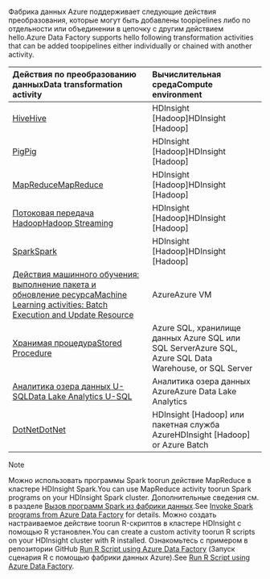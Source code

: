 <span data-ttu-id="7c8de-101">Фабрика данных Azure поддерживает следующие действия преобразования, которые могут быть добавлены toopipelines либо по отдельности или объединении в цепочку с другим действием hello.</span><span class="sxs-lookup"><span data-stu-id="7c8de-101">Azure Data Factory supports hello following transformation activities that can be added toopipelines either individually or chained with another activity.</span></span>

| <span data-ttu-id="7c8de-102">Действия по преобразованию данных</span><span class="sxs-lookup"><span data-stu-id="7c8de-102">Data transformation activity</span></span> | <span data-ttu-id="7c8de-103">Вычислительная среда</span><span class="sxs-lookup"><span data-stu-id="7c8de-103">Compute environment</span></span> |
|:--- |:--- |
| [<span data-ttu-id="7c8de-104">Hive</span><span class="sxs-lookup"><span data-stu-id="7c8de-104">Hive</span></span>](../articles/data-factory/data-factory-hive-activity.md) |<span data-ttu-id="7c8de-105">HDInsight [Hadoop]</span><span class="sxs-lookup"><span data-stu-id="7c8de-105">HDInsight [Hadoop]</span></span> |
| [<span data-ttu-id="7c8de-106">Pig</span><span class="sxs-lookup"><span data-stu-id="7c8de-106">Pig</span></span>](../articles/data-factory/data-factory-pig-activity.md) |<span data-ttu-id="7c8de-107">HDInsight [Hadoop]</span><span class="sxs-lookup"><span data-stu-id="7c8de-107">HDInsight [Hadoop]</span></span> |
| [<span data-ttu-id="7c8de-108">MapReduce</span><span class="sxs-lookup"><span data-stu-id="7c8de-108">MapReduce</span></span>](../articles/data-factory/data-factory-map-reduce.md) |<span data-ttu-id="7c8de-109">HDInsight [Hadoop]</span><span class="sxs-lookup"><span data-stu-id="7c8de-109">HDInsight [Hadoop]</span></span> |
| [<span data-ttu-id="7c8de-110">Потоковая передача Hadoop</span><span class="sxs-lookup"><span data-stu-id="7c8de-110">Hadoop Streaming</span></span>](../articles/data-factory/data-factory-hadoop-streaming-activity.md) |<span data-ttu-id="7c8de-111">HDInsight [Hadoop]</span><span class="sxs-lookup"><span data-stu-id="7c8de-111">HDInsight [Hadoop]</span></span> |
| [<span data-ttu-id="7c8de-112">Spark</span><span class="sxs-lookup"><span data-stu-id="7c8de-112">Spark</span></span>](../articles/data-factory/data-factory-spark.md) | <span data-ttu-id="7c8de-113">HDInsight [Hadoop]</span><span class="sxs-lookup"><span data-stu-id="7c8de-113">HDInsight [Hadoop]</span></span> |
| [<span data-ttu-id="7c8de-114">Действия машинного обучения: выполнение пакета и обновление ресурса</span><span class="sxs-lookup"><span data-stu-id="7c8de-114">Machine Learning activities: Batch Execution and Update Resource</span></span>](../articles/data-factory/data-factory-azure-ml-batch-execution-activity.md) |<span data-ttu-id="7c8de-115">Azure</span><span class="sxs-lookup"><span data-stu-id="7c8de-115">Azure VM</span></span> |
| [<span data-ttu-id="7c8de-116">Хранимая процедура</span><span class="sxs-lookup"><span data-stu-id="7c8de-116">Stored Procedure</span></span>](../articles/data-factory/data-factory-stored-proc-activity.md) |<span data-ttu-id="7c8de-117">Azure SQL, хранилище данных Azure SQL или SQL Server</span><span class="sxs-lookup"><span data-stu-id="7c8de-117">Azure SQL, Azure SQL Data Warehouse, or SQL Server</span></span> |
| [<span data-ttu-id="7c8de-118">Аналитика озера данных U-SQL</span><span class="sxs-lookup"><span data-stu-id="7c8de-118">Data Lake Analytics U-SQL</span></span>](../articles/data-factory/data-factory-usql-activity.md) |<span data-ttu-id="7c8de-119">Аналитика озера данных Azure</span><span class="sxs-lookup"><span data-stu-id="7c8de-119">Azure Data Lake Analytics</span></span> |
| [<span data-ttu-id="7c8de-120">DotNet</span><span class="sxs-lookup"><span data-stu-id="7c8de-120">DotNet</span></span>](../articles/data-factory/data-factory-use-custom-activities.md) |<span data-ttu-id="7c8de-121">HDInsight [Hadoop] или пакетная служба Azure</span><span class="sxs-lookup"><span data-stu-id="7c8de-121">HDInsight [Hadoop] or Azure Batch</span></span> |

> [!NOTE]
> <span data-ttu-id="7c8de-122">Можно использовать программы Spark toorun действие MapReduce в кластере HDInsight Spark.</span><span class="sxs-lookup"><span data-stu-id="7c8de-122">You can use MapReduce activity toorun Spark programs on your HDInsight Spark cluster.</span></span> <span data-ttu-id="7c8de-123">Дополнительные сведения см. в разделе [Вызов программ Spark из фабрики данных](../articles/data-factory/data-factory-spark.md).</span><span class="sxs-lookup"><span data-stu-id="7c8de-123">See [Invoke Spark programs from Azure Data Factory](../articles/data-factory/data-factory-spark.md) for details.</span></span>
> <span data-ttu-id="7c8de-124">Можно создать настраиваемое действие toorun R-скриптов в кластере HDInsight с помощью R установлен.</span><span class="sxs-lookup"><span data-stu-id="7c8de-124">You can create a custom activity toorun R scripts on your HDInsight cluster with R installed.</span></span> <span data-ttu-id="7c8de-125">Ознакомьтесь с примером в репозитории GitHub [Run R Script using Azure Data Factory](https://github.com/Azure/Azure-DataFactory/tree/master/Samples/RunRScriptUsingADFSample) (Запуск сценария R с помощью фабрики данных Azure).</span><span class="sxs-lookup"><span data-stu-id="7c8de-125">See [Run R Script using Azure Data Factory](https://github.com/Azure/Azure-DataFactory/tree/master/Samples/RunRScriptUsingADFSample).</span></span>
> 
> 

